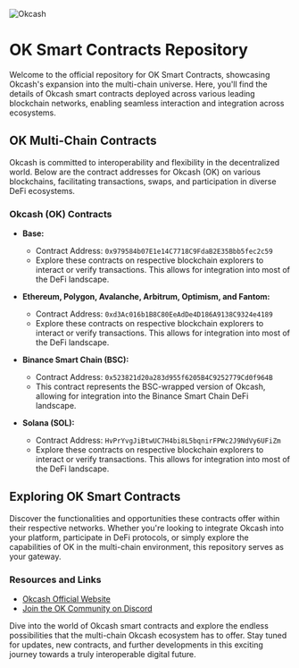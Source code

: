![Okcash](https://i.imgur.com/3tetgJ4.png)

# OK Smart Contracts Repository

Welcome to the official repository for OK Smart Contracts, showcasing Okcash's expansion into the multi-chain universe. Here, you'll find the details of Okcash smart contracts deployed across various leading blockchain networks, enabling seamless interaction and integration across ecosystems.

## OK Multi-Chain Contracts

Okcash is committed to interoperability and flexibility in the decentralized world. Below are the contract addresses for Okcash (OK) on various blockchains, facilitating transactions, swaps, and participation in diverse DeFi ecosystems.

### Okcash (OK) Contracts
- **Base:**
  - Contract Address: `0x979584b07E1e14C7718C9FdaB2E35Bbb5fec2c59`
  - Explore these contracts on respective blockchain explorers to interact or verify transactions. This allows for integration into most of the DeFi landscape.

- **Ethereum, Polygon, Avalanche, Arbitrum, Optimism, and Fantom:**
  - Contract Address: `0xd3Ac016b1B8C80EeAdDe4D186A9138C9324e4189`
  - Explore these contracts on respective blockchain explorers to interact or verify transactions. This allows for integration into most of the DeFi landscape.

- **Binance Smart Chain (BSC):**
  - Contract Address: `0x523821d20a283d955f6205B4C9252779Cd0f964B`
  - This contract represents the BSC-wrapped version of Okcash, allowing for integration into the Binance Smart Chain DeFi landscape.

- **Solana (SOL):**
  - Contract Address: `HvPrYvgJiBtwUC7H4bi8L5bqnirFPWc2J9NdVy6UFiZm`
  - Explore these contracts on respective blockchain explorers to interact or verify transactions. This allows for integration into most of the DeFi landscape.


## Exploring OK Smart Contracts

Discover the functionalities and opportunities these contracts offer within their respective networks. Whether you're looking to integrate Okcash into your platform, participate in DeFi protocols, or simply explore the capabilities of OK in the multi-chain environment, this repository serves as your gateway.

### Resources and Links
- [Okcash Official Website](https://okcash.co)
- [Join the OK Community on Discord](https://discord.gg/grvpc8c)

Dive into the world of Okcash smart contracts and explore the endless possibilities that the multi-chain Okcash ecosystem has to offer. Stay tuned for updates, new contracts, and further developments in this exciting journey towards a truly interoperable digital future.
